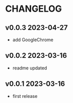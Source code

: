 # CHANGELOG

## v0.0.3 2023-04-27

- add GoogleChrome

## v0.0.2 2023-03-16

- readme updated

## v0.0.1 2023-03-16

- first release
